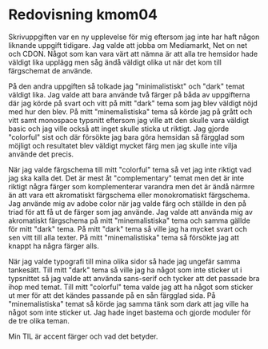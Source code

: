 ---
---
Redovisning kmom04
=========================

Skrivuppgiften var en ny upplevelse för mig eftersom jag inte har haft någon liknande uppgift tidigare. Jag valde att jobba om Mediamarkt, Net on net och CDON. Något som kan vara värt att nämna är att alla tre hemsidor hade väldigt lika upplägg men såg ändå väldigt olika ut när det kom till färgschemat de använde.

På den andra uppgiften så tolkade jag "minimalistiskt" och "dark" temat väldigt lika. Jag valde att bara använde två färger på båda av uppgifterna där jag körde på svart och vitt på mitt "dark" tema som jag blev väldigt nöjd med hur den blev. På mitt "minemalistiska" tema så körde jag på grått och vitt samt monospace typsnitt eftersom jag ville att den skulle vara väldigt basic och jag ville också att inget skulle sticka ut riktigt. Jag gjorde "colorful" sist och där försökte jag bara göra hemsidan så färgglad som möjligt och resultatet blev väldigt mycket färg men jag skulle inte vilja använde det precis.

När jag valde färgschema till mitt "colorful" tema så vet jag inte riktigt vad jag ska kalla det. Det är mest åt "complementary" temat men det är inte riktigt några färger som komplementerar varandra men det är ändå närmre än att vara ett akromatiskt färgschema eller monokromatiskt färgschema. Jag använde mig av adobe color när jag valde färg och ställde in den på triad för att få ut de färger som jag använde. Jag valde att använda mig av akromatiskt färgschema på mitt "minemalistiska" tema och samma gällde för mitt "dark" tema. På mitt "dark" tema så ville jag ha mycket svart och sen vitt till alla texter. På mitt "minemalistiska" tema så försökte jag att knappt ha några färger alls.

När jag valde typografi till mina olika sidor så hade jag ungefär samma tankesätt. Till mitt "dark" tema så ville jag ha något som inte sticker ut i typsnittet så jag valde att använda sans-serif och tycker att det passade bra ihop med temat. Till mitt "colorful" tema valde jag att ha något som sticker ut mer för att det kändes passande på en sån färgglad sida. På "minemalistiska" temat så körde jag samma tänk som dark att jag ville ha något som inte sticker ut. Jag hade inget bastema och gjorde moduler för de tre olika teman.

Min TIL är accent färger och vad det betyder.

